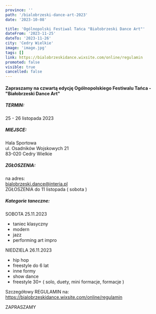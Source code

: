 ```yaml
---
province: ''
path: '/bialobrzeski-dance-art-2023'
date: '2023-10-08'

title: 'Ogólnopolski Festiwal Tańca "Białobrzeski Dance Art"'
dateFrom: '2023-11-25'
dateTo: '2023-11-26'
city: 'Cedry Wielkie'
image: 'image.jpg'
tags: []
link: https://bialobrzeskidance.wixsite.com/online/regulamin
promoted: false
visible: true
cancelled: false
---
```

#### Zapraszamy na czwartą edycję Ogólnopolskiego Festiwalu Tańca - "Białobrzeski Dance Art"
##### TERMIN:
25 - 26 listopada 2023
##### MIEJSCE:
Hala Sportowa \
ul. Osadników Wojskowych 21 \
83-020 Cedry Wielkie 
##### ZGŁOSZENIA:
na adres: \
bialobrzeski.dance@interia.pl \
ZGŁOSZENIA do 11 listopada ( sobota )
##### Kategorie taneczne:
SOBOTA 25.11.2023
- taniec klasyczny
- modern
- jazz
- performing art impro

NIEDZIELA 26.11.2023
- hip hop
- freestyle do 6 lat
- inne formy
- show dance
- freestyle 30+
  ( solo, duety, mini formacje, formacje )
  
Szczegółowy REGULAMIN na: \
https://bialobrzeskidance.wixsite.com/online/regulamin

ZAPRASZAMY
